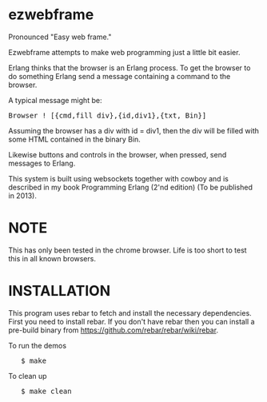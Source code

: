 ezwebframe
==========

Pronounced "Easy web frame."

Ezwebframe attempts to make web programming just a little bit easier.

Erlang thinks that the browser is an Erlang process. To get the browser
to do something Erlang send a message containing a command to the browser.

A typical message might be:

<pre>
Browser ! [{cmd,fill_div},{id,div1},{txt, Bin}]
</pre>

Assuming the browser has a div with id = div1, then the div will be filled with
some HTML contained in the binary Bin.

Likewise buttons and controls in the browser, when pressed, send
messages to Erlang.

This system is built using websockets together with cowboy and is
described in my book Programming Erlang (2'nd edition) (To be
published in 2013).

NOTE
====

This has only been tested in the chrome browser. Life is too short to
test this in all known browsers.

INSTALLATION
============

This program uses rebar to fetch and install the necessary dependencies.
First you need to install rebar. If you don't have rebar then you can install
a pre-build binary from https://github.com/rebar/rebar/wiki/rebar.

To run the demos

<pre>
   $ make
</pre>

To clean up

<pre>
   $ make clean
</pre>


   